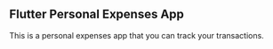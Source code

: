 

 ## Flutter Personal Expenses App


This is a personal expenses app that you can track your transactions.


